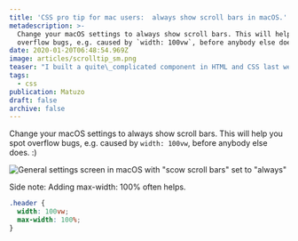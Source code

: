 ```yaml
---
title: 'CSS pro tip for mac users:  always show scroll bars in macOS.'
metadescription: >-
  Change your macOS settings to always show scroll bars. This will help you spot
  overflow bugs, e.g. caused by `width: 100vw`, before anybody else does. :)
date: 2020-01-20T06:48:54.969Z
image: articles/scrolltip_sm.png
teaser: "I built a quite\_complicated component in HTML and CSS last week and I was happy with the result. After testing in different browsers and operating systems, I realised that I had to rewrite the whole thing because I didn’t consider that by default scroll bars don’t take up space on macOS, but on Windows they do. \nI [tweeted about a similar issue](https://twitter.com/mmatuzo/status/1116724406930366466) about a year ago, but it\_seems\_that\_I didn’t take my own\_advice, so here’s a reminder for you and me."
tags:
  - css
publication: Matuzo
draft: false
archive: false
---
```

Change your macOS settings to always show scroll bars. This will help you spot overflow bugs, e.g. caused by `width: 100vw`, before anybody else does. :)

![General settings screen in macOS with "scow scroll bars" set to "always"](https://res.cloudinary.com/dp3mem7or/image/upload/v1571155703/articles/scrolltip.png)

Side note: Adding max-width: 100% often helps.

```css
.header {
  width: 100vw;
  max-width: 100%; 
}
```
